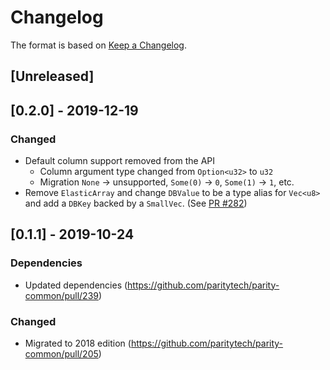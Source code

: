 # Changelog

The format is based on [Keep a Changelog]. 

[Keep a Changelog]: http://keepachangelog.com/en/1.0.0/

## [Unreleased]

## [0.2.0] - 2019-12-19
### Changed
- Default column support removed from the API
  - Column argument type changed from `Option<u32>` to `u32`
  - Migration `None` -> unsupported, `Some(0)` -> `0`, `Some(1)` -> `1`, etc.
- Remove `ElasticArray` and change `DBValue` to be a type alias for `Vec<u8>` and add a `DBKey` backed by a `SmallVec`.  (See [PR #282](https://github.com/paritytech/parity-common/pull/282/files))

## [0.1.1] - 2019-10-24
### Dependencies
- Updated dependencies (https://github.com/paritytech/parity-common/pull/239)
### Changed
- Migrated to 2018 edition (https://github.com/paritytech/parity-common/pull/205)
